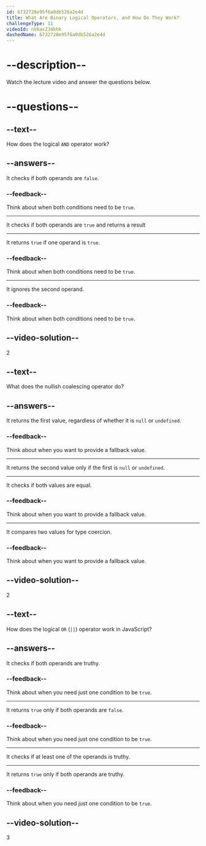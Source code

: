 ```yaml
---
id: 6732720e95f6a0db526a2e4d
title: What Are Binary Logical Operators, and How Do They Work?
challengeType: 11
videoId: nVAaxZ34khk
dashedName: 6732720e95f6a0db526a2e4d
---
```


# --description--

Watch the lecture video and answer the questions below.

# --questions--

## --text--

How does the logical `AND` operator work?

## --answers--

It checks if both operands are `false`.

### --feedback--

Think about when both conditions need to be `true`.

---

It checks if both operands are `true` and returns a result

---

It returns `true` if one operand is `true`.

### --feedback--

Think about when both conditions need to be `true`.

---

It ignores the second operand.

### --feedback--

Think about when both conditions need to be `true`.

## --video-solution--

2

## --text--

What does the nullish coalescing operator do?

## --answers--

It returns the first value, regardless of whether it is `null` or `undefined`.

### --feedback--

Think about when you want to provide a fallback value.

---

It returns the second value only if the first is ``null`` or `undefined`.

---

It checks if both values are equal.

### --feedback--

Think about when you want to provide a fallback value.

---

It compares two values for type coercion.

### --feedback--

Think about when you want to provide a fallback value.

## --video-solution--

2

## --text--

How does the logical `OR` (`||`) operator work in JavaScript?

## --answers--

It checks if both operands are truthy.

### --feedback--

Think about when you need just one condition to be `true`.

---

It returns `true` only if both operands are `false`.

### --feedback--

Think about when you need just one condition to be `true`.

---

It checks if at least one of the operands is truthy.

---

It returns `true` only if both operands are truthy.

### --feedback--

Think about when you need just one condition to be `true`.

## --video-solution--

3
